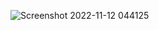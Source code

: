 ![Screenshot 2022-11-12 044125](https://user-images.githubusercontent.com/110638503/201445561-d2e34e42-b7f5-429e-b7e6-0ff436544e46.png)
